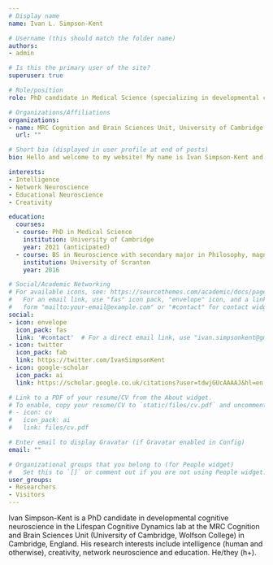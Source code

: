 ```yaml
---
# Display name
name: Ivan L. Simpson-Kent

# Username (this should match the folder name)
authors:
- admin

# Is this the primary user of the site?
superuser: true

# Role/position
role: PhD candidate in Medical Science (specializing in developmental cognitive neuroscience)

# Organizations/Affiliations
organizations:
- name: MRC Cognition and Brain Sciences Unit, University of Cambridge
  url: ""

# Short bio (displayed in user profile at end of posts)
bio: Hello and welcome to my website! My name is Ivan Simpson-Kent and I'm a PhD candidate at the University of Cambridge where I condcut research in developmental cognitive neuroscience. Specifically, I use statistical models (e.g. structual equation models & network science) to understand how the brain and behavior interact during childhood and adolescence to produce intelligence (e.g. working memory & fluid intelligence). After my PhD, I plan to apply insights from my research to help guide education policy, especially for disadvantaged youth struggling to learn in school. 

interests:
- Intelligence
- Network Neuroscience
- Educational Neuroscience
- Creativity

education:
  courses:
  - course: PhD in Medical Science
    institution: University of Cambridge
    year: 2021 (anticipated)
  - course: BS in Neuroscience with secondary major in Philosophy, magna cum laude 
    institution: University of Scranton
    year: 2016

# Social/Academic Networking
# For available icons, see: https://sourcethemes.com/academic/docs/page-builder/#icons
#   For an email link, use "fas" icon pack, "envelope" icon, and a link in the
#   form "mailto:your-email@example.com" or "#contact" for contact widget.
social:
- icon: envelope
  icon_pack: fas
  link: '#contact'  # For a direct email link, use "ivan.simpsonkent@gmail.com".
- icon: twitter
  icon_pack: fab
  link: https://twitter.com/IvanSimpsonKent
- icon: google-scholar
  icon_pack: ai
  link: https://scholar.google.co.uk/citations?user=tdwjGUcAAAAJ&hl=en

# Link to a PDF of your resume/CV from the About widget.
# To enable, copy your resume/CV to `static/files/cv.pdf` and uncomment the lines below.
# - icon: cv
#   icon_pack: ai
#   link: files/cv.pdf

# Enter email to display Gravatar (if Gravatar enabled in Config)
email: ""

# Organizational groups that you belong to (for People widget)
#   Set this to `[]` or comment out if you are not using People widget.
user_groups:
- Researchers
- Visitors
---
```


Ivan Simpson-Kent is a PhD candidate in developmental cognitive neuroscience in the Lifespan Cognitive Dynamics lab at the MRC Cognition and Brain Sciences Unit (University of Cambridge, Wolfson College) in Cambridge, England. His research interests include intelligence (human and otherwise), creativity, network neuroscience and education. He/they (h+).
